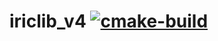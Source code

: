 # iriclib_v4 [![cmake-build](https://github.com/i-RIC/iriclib_v4/actions/workflows/build.yml/badge.svg?branch=develop_v4)](https://github.com/i-RIC/iriclib_v4/actions/workflows/build.yml)
